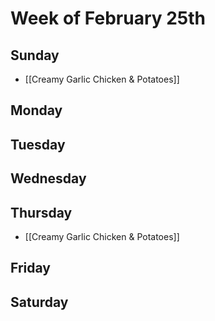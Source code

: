 # Week of February 25th
## Sunday
- [[Creamy Garlic Chicken & Potatoes]]

## Monday

## Tuesday

## Wednesday

## Thursday
- [[Creamy Garlic Chicken & Potatoes]]

## Friday

## Saturday
